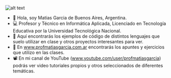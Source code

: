  ![alt text](https://avatars.githubusercontent.com/u/54009386?s=460&u=aa5972dd5f0ec07fae21a8e46b34d1e29d07b39e&v=4)
- 👋 Hola, soy Matias Garcia de Buenos Aires, Argentina.
- 💻 Profesor y Técnico en Informática Aplicada, Licenciado en Tecnología Educativa por la Universidad Tecnológica Nacional. 
- 👀 Aquí encontrarás los ejemplos de código de distintos lenguajes que suelo utilizar en clase y otros proyectos interesantes para ver.
- 📝 En www.profmatiasgarcia.com.ar encontrarás los apuntes y ejercicios que utilizo en las clases. 
- 📽️ En mi canal de YouTube (www.youtube.com/user/profmatiasgarcia) podrás ver video tutoriales propios y otros seleccionados de diferentes temáticas.

